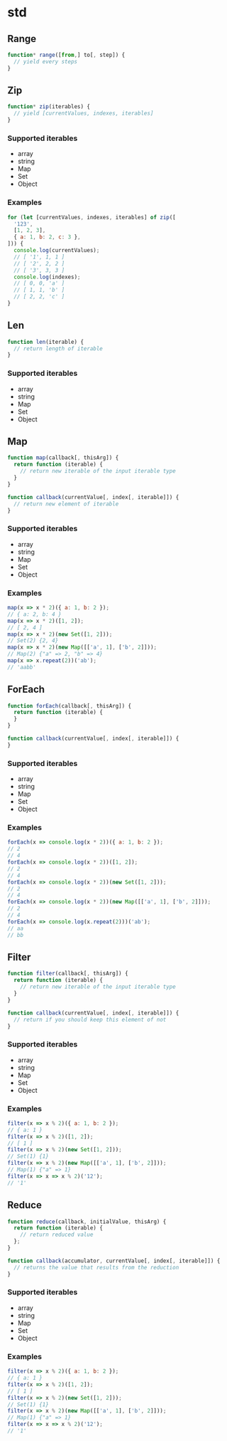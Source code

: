 # std

## Range

```js
function* range([from,] to[, step]) {
  // yield every steps
}
```

## Zip

```js
function* zip(iterables) {
  // yield [currentValues, indexes, iterables]
}
```

### Supported iterables

- array
- string
- Map
- Set
- Object

### Examples

```js
for (let [currentValues, indexes, iterables] of zip([
  '123',
  [1, 2, 3],
  { a: 1, b: 2, c: 3 },
])) {
  console.log(currentValues);
  // [ '1', 1, 1 ]
  // [ '2', 2, 2 ]
  // [ '3', 3, 3 ]
  console.log(indexes);
  // [ 0, 0, 'a' ]
  // [ 1, 1, 'b' ]
  // [ 2, 2, 'c' ]
}
```

## Len

```js
function len(iterable) {
  // return length of iterable
}
```

### Supported iterables

- array
- string
- Map
- Set
- Object

## Map

```js
function map(callback[, thisArg]) {
  return function (iterable) {
    // return new iterable of the input iterable type
  }
}

function callback(currentValue[, index[, iterable]]) {
  // return new element of iterable
}
```

### Supported iterables

- array
- string
- Map
- Set
- Object

### Examples

```js
map(x => x * 2)({ a: 1, b: 2 });
// { a: 2, b: 4 }
map(x => x * 2)([1, 2]);
// [ 2, 4 ]
map(x => x * 2)(new Set([1, 2]));
// Set(2) {2, 4}
map(x => x * 2)(new Map([['a', 1], ['b', 2]]));
// Map(2) {"a" => 2, "b" => 4}
map(x => x.repeat(2))('ab');
// 'aabb'
```

## ForEach

```js
function forEach(callback[, thisArg]) {
  return function (iterable) {
  }
}

function callback(currentValue[, index[, iterable]]) {
}
```

### Supported iterables

- array
- string
- Map
- Set
- Object

### Examples

```js
forEach(x => console.log(x * 2))({ a: 1, b: 2 });
// 2
// 4
forEach(x => console.log(x * 2))([1, 2]);
// 2
// 4
forEach(x => console.log(x * 2))(new Set([1, 2]));
// 2
// 4
forEach(x => console.log(x * 2))(new Map([['a', 1], ['b', 2]]));
// 2
// 4
forEach(x => console.log(x.repeat(2)))('ab');
// aa
// bb
```

## Filter

```js
function filter(callback[, thisArg]) {
  return function (iterable) {
    // return new iterable of the input iterable type
  }
}

function callback(currentValue[, index[, iterable]]) {
  // return if you should keep this element of not
}
```

### Supported iterables

- array
- string
- Map
- Set
- Object

### Examples

```js
filter(x => x % 2)({ a: 1, b: 2 });
// { a: 1 }
filter(x => x % 2)([1, 2]);
// [ 1 ]
filter(x => x % 2)(new Set([1, 2]));
// Set(1) {1}
filter(x => x % 2)(new Map([['a', 1], ['b', 2]]));
// Map(1) {"a" => 1}
filter(x => x => x % 2)('12');
// '1'
```

## Reduce

```js
function reduce(callback, initialValue, thisArg) {
  return function (iterable) {
    // return reduced value
  };
}

function callback(accumulator, currentValue[, index[, iterable]]) {
  // returns the value that results from the reduction
}
```

### Supported iterables

- array
- string
- Map
- Set
- Object

### Examples

```js
filter(x => x % 2)({ a: 1, b: 2 });
// { a: 1 }
filter(x => x % 2)([1, 2]);
// [ 1 ]
filter(x => x % 2)(new Set([1, 2]));
// Set(1) {1}
filter(x => x % 2)(new Map([['a', 1], ['b', 2]]));
// Map(1) {"a" => 1}
filter(x => x => x % 2)('12');
// '1'
```
